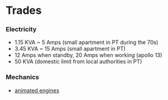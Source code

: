 # Trades

### Electricity

- 1.15 KVA ~ 5 Amps (small apartment in PT during the 70s)
- 3.45 KVA  ~ 15 Amps (small apartment in PT)
- 12 Amps when standby, 20 Amps when working (apollo 13)
- 50 KVA (domestic limit from local authorities in PT)

### Mechanics

- [animated engines](https://animatedengines.com)